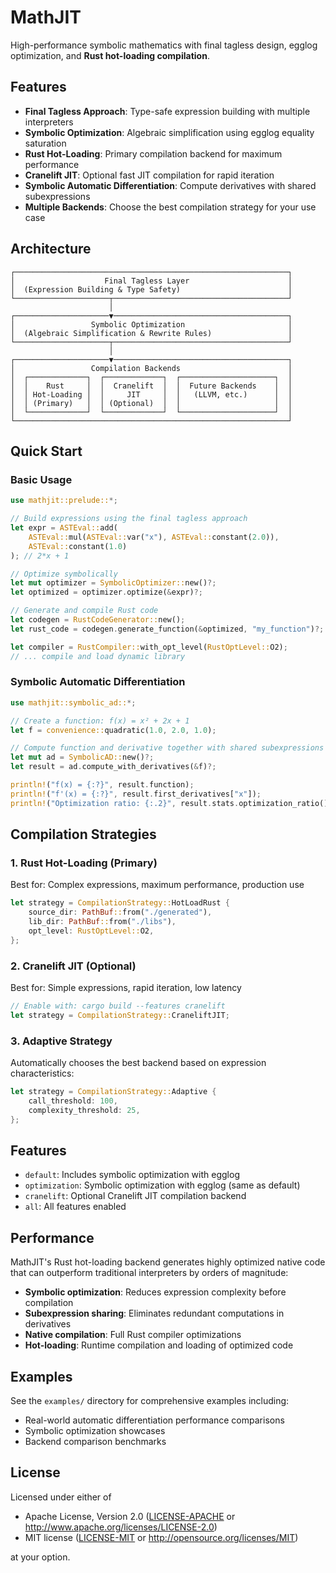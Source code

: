 # MathJIT

High-performance symbolic mathematics with final tagless design, egglog optimization, and **Rust hot-loading compilation**.

## Features

- **Final Tagless Approach**: Type-safe expression building with multiple interpreters
- **Symbolic Optimization**: Algebraic simplification using egglog equality saturation
- **Rust Hot-Loading**: Primary compilation backend for maximum performance
- **Cranelift JIT**: Optional fast JIT compilation for rapid iteration
- **Symbolic Automatic Differentiation**: Compute derivatives with shared subexpressions
- **Multiple Backends**: Choose the best compilation strategy for your use case

## Architecture

```text
┌─────────────────────────────────────────────────────────────┐
│                    Final Tagless Layer                      │
│  (Expression Building & Type Safety)                        │
└─────────────────────┬───────────────────────────────────────┘
                      │
┌─────────────────────▼───────────────────────────────────────┐
│                 Symbolic Optimization                       │
│  (Algebraic Simplification & Rewrite Rules)                 │
└─────────────────────┬───────────────────────────────────────┘
                      │
┌─────────────────────▼───────────────────────────────────────┐
│                 Compilation Backends                        │
│  ┌─────────────┐  ┌─────────────┐  ┌─────────────────────┐  │
│  │    Rust     │  │  Cranelift  │  │  Future Backends    │  │
│  │ Hot-Loading │  │     JIT     │  │   (LLVM, etc.)      │  │
│  │ (Primary)   │  │ (Optional)  │  │                     │  │
│  └─────────────┘  └─────────────┘  └─────────────────────┘  │
└─────────────────────────────────────────────────────────────┘
```

## Quick Start

### Basic Usage

```rust
use mathjit::prelude::*;

// Build expressions using the final tagless approach
let expr = ASTEval::add(
    ASTEval::mul(ASTEval::var("x"), ASTEval::constant(2.0)),
    ASTEval::constant(1.0)
); // 2*x + 1

// Optimize symbolically
let mut optimizer = SymbolicOptimizer::new()?;
let optimized = optimizer.optimize(&expr)?;

// Generate and compile Rust code
let codegen = RustCodeGenerator::new();
let rust_code = codegen.generate_function(&optimized, "my_function")?;

let compiler = RustCompiler::with_opt_level(RustOptLevel::O2);
// ... compile and load dynamic library
```

### Symbolic Automatic Differentiation

```rust
use mathjit::symbolic_ad::*;

// Create a function: f(x) = x² + 2x + 1
let f = convenience::quadratic(1.0, 2.0, 1.0);

// Compute function and derivative together with shared subexpressions
let mut ad = SymbolicAD::new()?;
let result = ad.compute_with_derivatives(&f)?;

println!("f(x) = {:?}", result.function);
println!("f'(x) = {:?}", result.first_derivatives["x"]);
println!("Optimization ratio: {:.2}", result.stats.optimization_ratio());
```

## Compilation Strategies

### 1. Rust Hot-Loading (Primary)

Best for: Complex expressions, maximum performance, production use

```rust
let strategy = CompilationStrategy::HotLoadRust {
    source_dir: PathBuf::from("./generated"),
    lib_dir: PathBuf::from("./libs"),
    opt_level: RustOptLevel::O2,
};
```

### 2. Cranelift JIT (Optional)

Best for: Simple expressions, rapid iteration, low latency

```rust
// Enable with: cargo build --features cranelift
let strategy = CompilationStrategy::CraneliftJIT;
```

### 3. Adaptive Strategy

Automatically chooses the best backend based on expression characteristics:

```rust
let strategy = CompilationStrategy::Adaptive {
    call_threshold: 100,
    complexity_threshold: 25,
};
```

## Features

- `default`: Includes symbolic optimization with egglog
- `optimization`: Symbolic optimization with egglog (same as default)
- `cranelift`: Optional Cranelift JIT compilation backend
- `all`: All features enabled

## Performance

MathJIT's Rust hot-loading backend generates highly optimized native code that can outperform traditional interpreters by orders of magnitude:

- **Symbolic optimization**: Reduces expression complexity before compilation
- **Subexpression sharing**: Eliminates redundant computations in derivatives
- **Native compilation**: Full Rust compiler optimizations
- **Hot-loading**: Runtime compilation and loading of optimized code

## Examples

See the `examples/` directory for comprehensive examples including:

- Real-world automatic differentiation performance comparisons
- Symbolic optimization showcases
- Backend comparison benchmarks

## License

Licensed under either of

- Apache License, Version 2.0 ([LICENSE-APACHE](LICENSE-APACHE) or http://www.apache.org/licenses/LICENSE-2.0)
- MIT license ([LICENSE-MIT](LICENSE-MIT) or http://opensource.org/licenses/MIT)

at your option. 